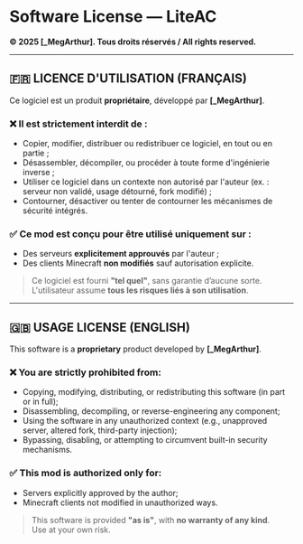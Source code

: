 #  Software License — LiteAC
**© 2025 [_MegArthur]. Tous droits réservés / All rights reserved.**

---

## 🇫🇷 LICENCE D'UTILISATION (FRANÇAIS)

Ce logiciel est un produit **propriétaire**, développé par **[_MegArthur]**.

### ❌ Il est strictement interdit de :
- Copier, modifier, distribuer ou redistribuer ce logiciel, en tout ou en partie ;
- Désassembler, décompiler, ou procéder à toute forme d'ingénierie inverse ;
- Utiliser ce logiciel dans un contexte non autorisé par l'auteur (ex. : serveur non validé, usage détourné, fork modifié) ;
- Contourner, désactiver ou tenter de contourner les mécanismes de sécurité intégrés.

### ✅ Ce mod est conçu pour être utilisé uniquement sur :
- Des serveurs **explicitement approuvés** par l'auteur ;
- Des clients Minecraft **non modifiés** sauf autorisation explicite.

> Ce logiciel est fourni **"tel quel"**, sans garantie d’aucune sorte.  
> L'utilisateur assume **tous les risques liés à son utilisation**.

---

## 🇬🇧 USAGE LICENSE (ENGLISH)

This software is a **proprietary** product developed by **[_MegArthur]**.

### ❌ You are strictly prohibited from:
- Copying, modifying, distributing, or redistributing this software (in part or in full);
- Disassembling, decompiling, or reverse-engineering any component;
- Using the software in any unauthorized context (e.g., unapproved server, altered fork, third-party injection);
- Bypassing, disabling, or attempting to circumvent built-in security mechanisms.

### ✅ This mod is authorized only for:
- Servers explicitly approved by the author;
- Minecraft clients not modified in unauthorized ways.

> This software is provided **"as is"**, with **no warranty of any kind**.  
> Use at your own risk.



